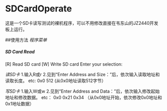 # SDCardOperate
这是一个SD卡读写测试的裸机程序，可以不用修改直接在韦东山的JZ2440开发板上运行。

##使用方法
*程序菜单*
##### SD Card Read #####
[R] Read SD card
[W] Write SD card
Enter your selection:

*读SD卡*
1.输入R或r
2.见到“Enter Address and Size：”后，依次输入读取地址和读取长度。
  etc:
  0x0 512 (从0x0地址读取512字节）

*写SD卡*
1.输入W或w
2.见到“Enter Address and Data：”后，依次输入修改起始地址和修改数据。
  etc：
  0x0 0x21 0x34 （从0x0地址开始，依次修改0x0地址和0x1地址数据）
